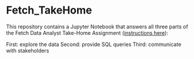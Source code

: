 # Fetch_TakeHome

This repository contains a Jupyter Notebook that answers all three parts of the Fetch Data Analyst Take-Home Assignment ([instructions here](https://fetch-hiring.s3.amazonaws.com/data-analyst/da_take_home/da_takehome_instructions.html)):

First: explore the data
Second: provide SQL queries
Third: communicate with stakeholders
